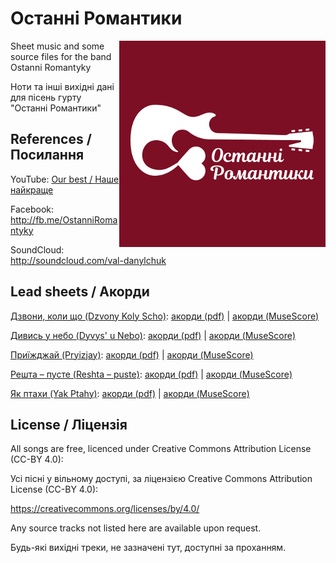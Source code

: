 # Останні Романтики

<img align="right" src="img/OstanniRomantyky330.jpg" alt="Останні Романтики">

Sheet music and some source files for the band Ostanni Romantyky

Ноти та інші вихідні дані для пісень гурту "Останні Романтики"

## References / Посилання

YouTube: [Our best / Наше найкраще](https://www.youtube.com/watch?v=mLIleMYKs90&list=PLzCC1KJuKHDKKh0EctcJR-6aMGKfcFEzZ)

Facebook: http://fb.me/OstanniRomantyky

SoundCloud: http://soundcloud.com/val-danylchuk

## Lead sheets / Акорди

[Дзвони, коли що (Dzvony Koly Scho)](https://www.youtube.com/watch?v=oVrgbND_xb0): [акорди (pdf)](dzvony-koly-scho/dzvony-koly-scho.pdf) | [акорди (MuseScore)](dzvony-koly-scho/dzvony-koly-scho.mscz)

[Дивись у небо (Dyvys' u Nebo)](dyvys-u-nebo/dyvys-u-nebo-draft.mp3): [акорди (pdf)](dyvys-u-nebo/dyvys-u-nebo.pdf) | [акорди (MuseScore)](dyvys-u-nebo/dyvys-u-nebo.mscz)

[Приїжджай (Pryizjay)](https://www.youtube.com/watch?v=LXlTxo2Iows): [акорди (pdf)](pryizjay/pryizjay.pdf) | [акорди (MuseScore)](pryizjay/pryizjay.mscz)

[Решта – пусте (Reshta – puste)](https://www.youtube.com/watch?v=mLIleMYKs90): [акорди (pdf)](reshta-puste/reshta-puste.pdf) | [акорди (MuseScore)](reshta-puste/reshta-puste.mscz)

[Як птахи (Yak Ptahy)](https://www.youtube.com/watch?v=hyP5_a48w_E): [акорди (pdf)](yak-ptahy/yak-ptahy.pdf) | [акорди (MuseScore)](yak-ptahy/yak-ptahy.mscz)

## License / Ліцензія

All songs are free, licenced under Creative Commons Attribution License (CC-BY 4.0):

Усі пісні у вільному доступі, за ліцензією Creative Commons Attribution License (CC-BY 4.0):

https://creativecommons.org/licenses/by/4.0/

Any source tracks not listed here are available upon request.

Будь-які вихідні треки, не зазначені тут, доступні за проханням.
